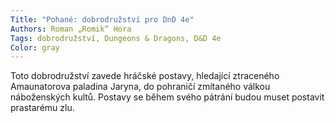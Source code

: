 ```yaml
---
Title: "Pohané: dobrodružství pro DnD 4e"
Authors: Roman „Romik“ Hora
Tags: dobrodružství, Dungeons & Dragons, D&D 4e
Color: gray
---
```

Toto dobrodružství zavede hráčské postavy, hledající
ztraceného Amaunatorova paladina Jaryna, do pohraničí
zmítaného válkou náboženských kultů. Postavy se
během svého pátrání budou muset postavit prastarému
zlu.

